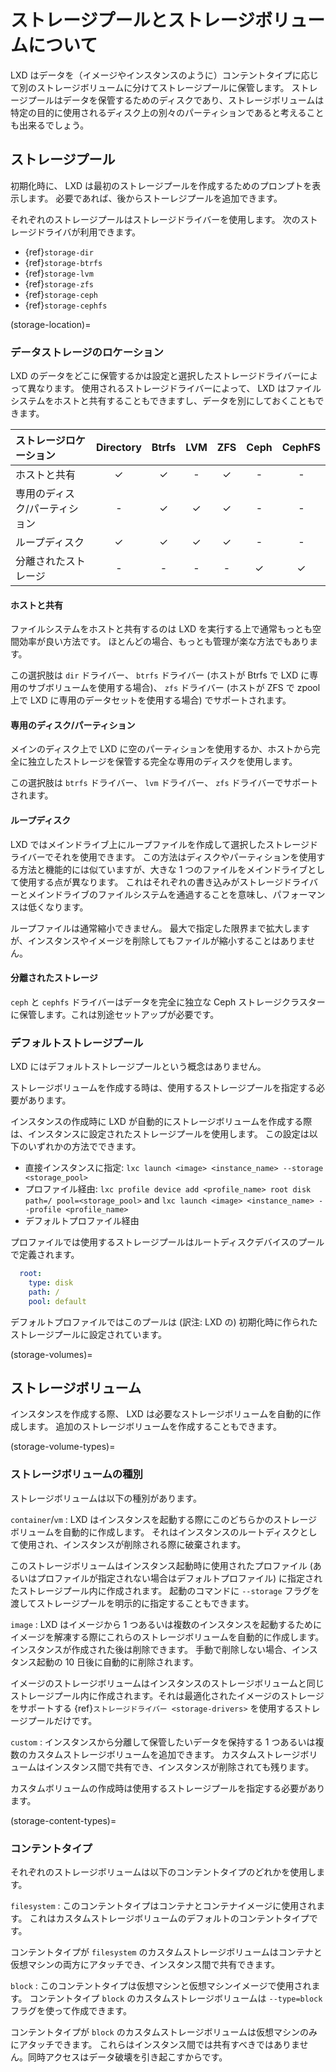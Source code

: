# ストレージプールとストレージボリュームについて

LXD はデータを（イメージやインスタンスのように）コンテントタイプに応じて別のストレージボリュームに分けてストレージプールに保管します。
ストレージプールはデータを保管するためのディスクであり、ストレージボリュームは特定の目的に使用されるディスク上の別々のパーティションであると考えることも出来るでしょう。

## ストレージプール

初期化時に、 LXD は最初のストレージプールを作成するためのプロンプトを表示します。
必要であれば、後からストーレジプールを追加できます。

それぞれのストレージプールはストレージドライバーを使用します。
次のストレージドライバが利用できます。

- {ref}`storage-dir`
- {ref}`storage-btrfs`
- {ref}`storage-lvm`
- {ref}`storage-zfs`
- {ref}`storage-ceph`
- {ref}`storage-cephfs`

(storage-location)=
### データストレージのロケーション

LXD のデータをどこに保管するかは設定と選択したストレージドライバーによって異なります。
使用されるストレージドライバーによって、 LXD はファイルシステムをホストと共有することもできますし、データを別にしておくこともできます。

ストレージロケーション        | Directory | Btrfs    | LVM      | ZFS      | Ceph     | CephFS
:---                          | :-:       | :-:      | :-:      | :-:      | :-:      | :-:
ホストと共有                  | &#x2713;  | &#x2713; | -        | &#x2713; | -        | -
専用のディスク/パーティション | -         | &#x2713; | &#x2713; | &#x2713; | -        | -
ループディスク                | &#x2713;  | &#x2713; | &#x2713; | &#x2713; | -        | -
分離されたストレージ          | -         | -        | -        | -        | &#x2713; | &#x2713;

#### ホストと共有

ファイルシステムをホストと共有するのは LXD を実行する上で通常もっとも空間効率が良い方法です。
ほとんどの場合、もっとも管理が楽な方法でもあります。

この選択肢は `dir` ドライバー、 `btrfs` ドライバー (ホストが Btrfs で LXD に専用のサブボリュームを使用する場合)、 `zfs` ドライバー (ホストが ZFS で zpool 上で LXD に専用のデータセットを使用する場合) でサポートされます。

#### 専用のディスク/パーティション
メインのディスク上で LXD に空のパーティションを使用するか、ホストから完全に独立したストレージを保管する完全な専用のディスクを使用します。

この選択肢は `btrfs` ドライバー、 `lvm` ドライバー、 `zfs` ドライバーでサポートされます。

#### ループディスク
LXD ではメインドライブ上にループファイルを作成して選択したストレージドライバーでそれを使用できます。
この方法はディスクやパーティションを使用する方法と機能的には似ていますが、大きな 1 つのファイルをメインドライブとして使用する点が異なります。
これはそれぞれの書き込みがストレージドライバーとメインドライブのファイルシステムを通過することを意味し、パフォーマンスは低くなります。

ループファイルは通常縮小できません。
最大で指定した限界まで拡大しますが、インスタンスやイメージを削除してもファイルが縮小することはありません。

#### 分離されたストレージ
`ceph` と `cephfs` ドライバーはデータを完全に独立な Ceph ストレージクラスターに保管します。これは別途セットアップが必要です。

### デフォルトストレージプール

LXD にはデフォルトストレージプールという概念はありません。

ストレージボリュームを作成する時は、使用するストレージプールを指定する必要があります。

インスタンスの作成時に LXD が自動的にストレージボリュームを作成する際は、インスタンスに設定されたストレージプールを使用します。
この設定は以下のいずれかの方法でできます。

- 直接インスタンスに指定: `lxc launch <image> <instance_name> --storage <storage_pool>`
- プロファイル経由: `lxc profile device add <profile_name> root disk path=/ pool=<storage_pool>` and `lxc launch <image> <instance_name> --profile <profile_name>`
- デフォルトプロファイル経由

プロファイルでは使用するストレージプールはルートディスクデバイスのプールで定義されます。

```yaml
  root:
    type: disk
    path: /
    pool: default
```

デフォルトプロファイルではこのプールは (訳注: LXD の) 初期化時に作られたストレージプールに設定されています。

(storage-volumes)=
## ストレージボリューム

インスタンスを作成する際、 LXD は必要なストレージボリュームを自動的に作成します。
追加のストレージボリュームを作成することもできます。

(storage-volume-types)=
### ストレージボリュームの種別

ストレージボリュームは以下の種別があります。

`container`/`vm`
: LXD はインスタンスを起動する際にこのどちらかのストレージボリュームを自動的に作成します。
  それはインスタンスのルートディスクとして使用され、インスタンスが削除される際に破棄されます。

  このストレージボリュームはインスタンス起動時に使用されたプロファイル (あるいはプロファイルが指定されない場合はデフォルトプロファイル) に指定されたストレージプール内に作成されます。
  起動のコマンドに `--storage` フラグを渡してストレージプールを明示的に指定することもできます。

`image`
: LXD はイメージから 1 つあるいは複数のインスタンスを起動するためにイメージを解凍する際にこれらのストレージボリュームを自動的に作成します。
  インスタンスが作成された後は削除できます。
  手動で削除しない場合、インスタンス起動の 10 日後に自動的に削除されます。

  イメージのストレージボリュームはインスタンスのストレージボリュームと同じストレージプール内に作成されます。それは最適化されたイメージのストレージをサポートする {ref}`ストレージドライバー <storage-drivers>` を使用するストレージプールだけです。

`custom`
: インスタンスから分離して保管したいデータを保持する 1 つあるいは複数のカスタムストレージボリュームを追加できます。
  カスタムストレージボリュームはインスタンス間で共有でき、インスタンスが削除されても残ります。

  カスタムボリュームの作成時は使用するストレージプールを指定する必要があります。

(storage-content-types)=
### コンテントタイプ

それぞれのストレージボリュームは以下のコンテントタイプのどれかを使用します。

`filesystem`
: このコンテントタイプはコンテナとコンテナイメージに使用されます。
  これはカスタムストレージボリュームのデフォルトのコンテントタイプです。

  コンテントタイプが `filesystem` のカスタムストレージボリュームはコンテナと仮想マシンの両方にアタッチでき、インスタンス間で共有できます。

`block`
: このコンテントタイプは仮想マシンと仮想マシンイメージで使用されます。
  コンテントタイプ `block` のカスタムストレージボリュームは `--type=block` フラグを使って作成できます。

  コンテントタイプが `block` のカスタムストレージボリュームは仮想マシンのみにアタッチできます。
  これらはインスタンス間では共有すべきではありません。同時アクセスはデータ破壊を引き起こすからです。
